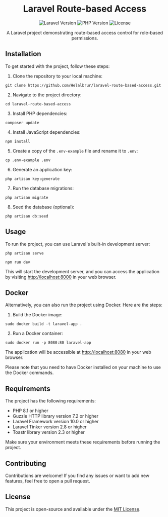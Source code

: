 <h1 align="center">Laravel Route-based Access</h1>

<p align="center">
  <img src="https://img.shields.io/badge/Laravel-8.0-orange" alt="Laravel Version">
  <img src="https://img.shields.io/badge/PHP-8.1-blue" alt="PHP Version">
  <img src="https://img.shields.io/badge/License-MIT-green" alt="License">
</p>

<p align="center">A Laravel project demonstrating route-based access control for role-based permissions.</p>

<h2>Installation</h2>

<p>To get started with the project, follow these steps:</p>

<ol>
  <li>Clone the repository to your local machine:</li>
</ol>

<pre><code>git clone https://github.com/Helalbrur/laravel-route-based-access.git
</code></pre>

<ol start="2">
  <li>Navigate to the project directory:</li>
</ol>

<pre><code>cd laravel-route-based-access
</code></pre>

<ol start="3">
  <li>Install PHP dependencies:</li>
</ol>

<pre><code>composer update
</code></pre>

<ol start="4">
  <li>Install JavaScript dependencies:</li>
</ol>

<pre><code>npm install
</code></pre>

<ol start="5">
  <li>Create a copy of the <code>.env-example</code> file and rename it to <code>.env</code>:</li>
</ol>

<pre><code>cp .env-example .env
</code></pre>

<ol start="6">
  <li>Generate an application key:</li>
</ol>

<pre><code>php artisan key:generate
</code></pre>

<ol start="7">
  <li>Run the database migrations:</li>
</ol>

<pre><code>php artisan migrate
</code></pre>

<ol start="8">
  <li>Seed the database (optional):</li>
</ol>

<pre><code>php artisan db:seed
</code></pre>

<h2>Usage</h2>

<p>To run the project, you can use Laravel's built-in development server:</p>

<pre><code>php artisan serve
</code></pre>

<pre><code>npm run dev
</code></pre>

<p>This will start the development server, and you can access the application by visiting <a href="http://localhost:8000">http://localhost:8000</a> in your web browser.</p>

<h2>Docker</h2>

<p>Alternatively, you can also run the project using Docker. Here are the steps:</p>

<ol>
  <li>Build the Docker image:</li>
</ol>

<pre><code>sudo docker build -t laravel-app .
</code></pre>

<ol start="2">
  <li>Run a Docker container:</li>
</ol>

<pre><code>sudo docker run -p 8080:80 laravel-app
</code></pre>

<p>The application will be accessible at <a href="http://localhost:8080">http://localhost:8080</a> in your web browser.</p>

<p>Please note that you need to have Docker installed on your machine to use the Docker commands.</p>

<h2>Requirements</h2>

<p>The project has the following requirements:</p>

<ul>
  <li>PHP 8.1 or higher</li>
  <li>Guzzle HTTP library version 7.2 or higher</li>
  <li>Laravel Framework version 10.0 or higher</li>
  <li>Laravel Tinker version 2.8 or higher</li>
  <li>Toastr library version 2.3 or higher</li>
</ul>

<p>Make sure your environment meets these requirements before running the project.</p>

<h2>Contributing</h2>

<p>Contributions are welcome! If you find any issues or want to add new features, feel free to open a pull request.</p>

<h2>License</h2>

<p>This project is open-source and available under the <a href="LICENSE">MIT License</a>.</p>
